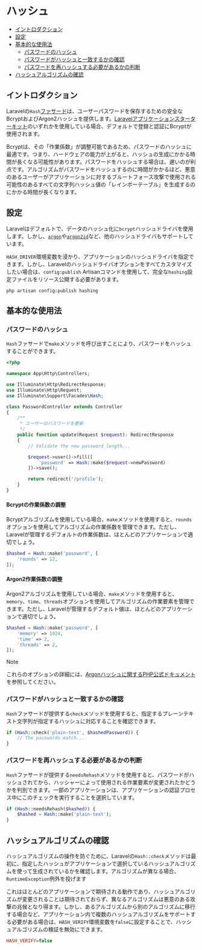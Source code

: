 # ハッシュ

- [イントロダクション](#introduction)
- [設定](#configuration)
- [基本的な使用法](#basic-usage)
    - [パスワードのハッシュ](#hashing-passwords)
    - [パスワードがハッシュと一致するかの確認](#verifying-that-a-password-matches-a-hash)
    - [パスワードを再ハッシュする必要があるかの判断](#determining-if-a-password-needs-to-be-rehashed)
- [ハッシュアルゴリズムの確認](#hash-algorithm-verification)

<a name="introduction"></a>
## イントロダクション

Laravelの`Hash`[ファサード](/docs/{{version}}/facades)は、ユーザーパスワードを保存するための安全なBcryptおよびArgon2ハッシュを提供します。[Laravelアプリケーションスターターキット](/docs/{{version}}/starter-kits)のいずれかを使用している場合、デフォルトで登録と認証にBcryptが使用されます。

Bcryptは、その「作業係数」が調整可能であるため、パスワードのハッシュに最適です。つまり、ハードウェアの能力が上がると、ハッシュの生成にかかる時間が長くなる可能性があります。パスワードをハッシュする場合は、遅いのが利点です。アルゴリズムがパスワードをハッシュするのに時間がかかるほど、悪意のあるユーザーがアプリケーションに対するブルートフォース攻撃で使用される可能性のあるすべての文字列ハッシュ値の「レインボーテーブル」を生成するのにかかる時間が長くなります。

<a name="configuration"></a>
## 設定

Laravelはデフォルトで、データのハッシュ化に`bcrypt`ハッシュドライバを使用します。しかし、[`argon`](https://en.wikipedia.org/wiki/Argon2)や[`argon2id`](https://en.wikipedia.org/wiki/Argon2)など、他のハッシュドライバもサポートしています。

`HASH_DRIVER`環境変数を浸かり、アプリケーションのハッシュドライバを指定できます。しかし、Laravelのハッシュドライバオプションをすべてカスタマイズしたい場合は、`config:publish` Artisanコマンドを使用して、完全な`hashing`設定ファイルをリソース公開する必要があります。

```shell
php artisan config:publish hashing
```

<a name="basic-usage"></a>
## 基本的な使用法

<a name="hashing-passwords"></a>
### パスワードのハッシュ

`Hash`ファサードで`make`メソッドを呼び出すことにより、パスワードをハッシュすることができます。

```php
<?php

namespace App\Http\Controllers;

use Illuminate\Http\RedirectResponse;
use Illuminate\Http\Request;
use Illuminate\Support\Facades\Hash;

class PasswordController extends Controller
{
    /**
     * ユーザーのパスワードを更新
     */
    public function update(Request $request): RedirectResponse
    {
        // Validate the new password length...

        $request->user()->fill([
            'password' => Hash::make($request->newPassword)
        ])->save();

        return redirect('/profile');
    }
}
```

<a name="adjusting-the-bcrypt-work-factor"></a>
#### Bcryptの作業係数の調整

Bcryptアルゴリズムを使用している場合、`make`メソッドを使用すると、`rounds`オプションを使用してアルゴリズムの作業係数を管理できます。ただし、Laravelが管理するデフォルトの作業係数は、ほとんどのアプリケーションで適切でしょう。

```php
$hashed = Hash::make('password', [
    'rounds' => 12,
]);
```

<a name="adjusting-the-argon2-work-factor"></a>
#### Argon2作業係数の調整

Argon2アルゴリズムを使用している場合、`make`メソッドを使用すると、`memory`、`time`、`threads`オプションを使用してアルゴリズムの作業要素を管理できます。ただし、Laravelが管理するデフォルト値は、ほとんどのアプリケーションで適切でしょう。

```php
$hashed = Hash::make('password', [
    'memory' => 1024,
    'time' => 2,
    'threads' => 2,
]);
```

> [!NOTE]
> これらのオプションの詳細には、[Argonハッシュに関するPHP公式ドキュメント](https://secure.php.net/manual/en/function.password-hash.php)を参照してください。

<a name="verifying-that-a-password-matches-a-hash"></a>
### パスワードがハッシュと一致するかの確認

`Hash`ファサードが提供する`check`メソッドを使用すると、指定するプレーンテキスト文字列が指定するハッシュに対応することを確認できます。

```php
if (Hash::check('plain-text', $hashedPassword)) {
    // The passwords match...
}
```

<a name="determining-if-a-password-needs-to-be-rehashed"></a>
### パスワードを再ハッシュする必要があるかの判断

`Hash`ファサードが提供する`needsRehash`メソッドを使用すると、パスワードがハッシュされてから、ハッシャーによって使用される作業要素が変更されたかどうかを判別できます。一部のアプリケーションは、アプリケーションの認証プロセス中にこのチェックを実行することを選択しています。

```php
if (Hash::needsRehash($hashed)) {
    $hashed = Hash::make('plain-text');
}
```

<a name="hash-algorithm-verification"></a>
## ハッシュアルゴリズムの確認

ハッシュアルゴリズムの操作を防ぐために、Laravelの`Hash::check`メソッドは最初に、指定したハッシュがアプリケーションで選択しているハッシュアルゴリズムを使って生成されているかを確認します。アルゴリズムが異なる場合、`RuntimeException`例外を投げます

これはほとんどのアプリケーションで期待される動作であり、ハッシュアルゴリズムが変更されることは期待されておらず、異なるアルゴリズムは悪意のある攻撃の兆候となり得ます。しかし、あるアルゴリズムから別のアルゴリズムに移行する場合など、アプリケーション内で複数のハッシュアルゴリズムをサポートする必要がある場合は、`HASH_VERIFY`環境変数を`false`に設定することで、ハッシュアルゴリズムの検証を無効にできます。

```ini
HASH_VERIFY=false
```
